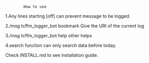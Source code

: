 			How to use


1.Any lines starting [off] can prevent message to be logged.

2./msg tcffm_logger_bot bookmark    Give the URI of the current log

3./msg tcffm_logger_bot help		other helps

4.search function can only search data before today.


Check INSTALL.md to see installation guide.
